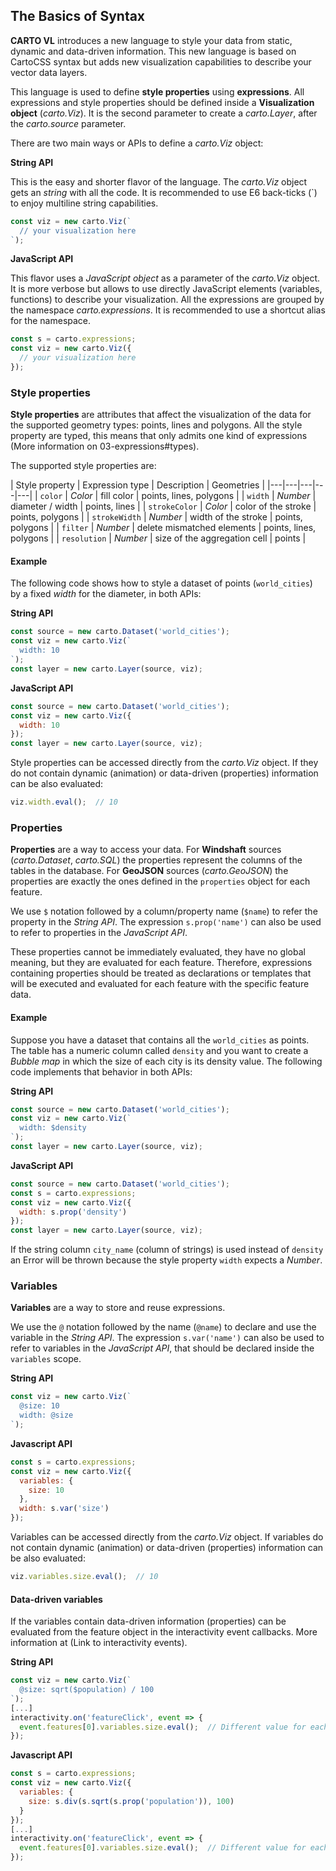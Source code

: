## The Basics of Syntax

**CARTO VL** introduces a new language to style your data from static, dynamic and data-driven information. This new language is based on CartoCSS syntax but adds new visualization capabilities to describe your vector data layers.

This language is used to define **style properties** using **expressions**. All expressions and style properties should be defined inside a **Visualization object** (*carto.Viz*). It is the second parameter to create a *carto.Layer*, after the *carto.source* parameter.

There are two main ways or APIs to define a *carto.Viz* object:

**String API**

This is the easy and shorter flavor of the language. The *carto.Viz* object gets an *string* with all the code. It is recommended to use E6 back-ticks (\`) to enjoy multiline string capabilities.

```js
const viz = new carto.Viz(`
  // your visualization here
`);
```

**JavaScript API**

This flavor uses a *JavaScript object* as a parameter of the *carto.Viz* object. It is more verbose but allows to use directly JavaScript elements (variables, functions) to describe your visualization. All the expressions are grouped by the namespace *carto.expressions*. It is recommended to use a shortcut alias for the namespace.

```js
const s = carto.expressions;
const viz = new carto.Viz({
  // your visualization here
});
```

### Style properties

**Style properties** are attributes that affect the visualization of the data for the supported geometry types: points, lines and polygons. All the style property are typed, this means that only admits one kind of expressions (More information on 03-expressions#types).

The supported style properties are:

| Style property | Expression type | Description | Geometries |
|---|---|---|---|---|
| `color` | *Color* | fill color | points, lines, polygons |
| `width` | *Number* | diameter / width | points, lines |
| `strokeColor` | *Color* | color of the stroke | points, polygons |
| `strokeWidth` | *Number* | width of the stroke | points, polygons |
| `filter` | *Number* | delete mismatched elements | points, lines, polygons |
| `resolution` | *Number* | size of the aggregation cell | points |

#### Example

The following code shows how to style a dataset of points (`world_cities`) by a fixed *width* for the diameter, in both APIs:

**String API**

```js
const source = new carto.Dataset('world_cities');
const viz = new carto.Viz(`
  width: 10
`);
const layer = new carto.Layer(source, viz);
```

**JavaScript API**

```js
const source = new carto.Dataset('world_cities');
const viz = new carto.Viz({
  width: 10
});
const layer = new carto.Layer(source, viz);
```

Style properties can be accessed directly from the *carto.Viz* object. If they do not contain dynamic (animation) or data-driven (properties) information can be also evaluated:

```js
viz.width.eval();  // 10
```

### Properties

**Properties** are a way to access your data. For **Windshaft** sources (*carto.Dataset*, *carto.SQL*) the properties represent the columns of the tables in the database. For **GeoJSON** sources (*carto.GeoJSON*) the properties are exactly the ones defined in the `properties` object for each feature.

We use `$` notation followed by a column/property name (`$name`) to refer the property in the *String API*. The expression `s.prop('name')` can also be used to refer to properties in the *JavaScript API*.

These properties cannot be immediately evaluated, they have no global meaning, but they are evaluated for each feature. Therefore, expressions containing properties should be treated as declarations or templates that will be executed and evaluated for each feature with the specific feature data.

#### Example

Suppose you have a dataset that contains all the `world_cities` as points. The table has a numeric column called `density` and you want to create a *Bubble map* in which the size of each city is its density value. The following code implements that behavior in both APIs:

**String API**

```js
const source = new carto.Dataset('world_cities');
const viz = new carto.Viz(`
  width: $density
`);
const layer = new carto.Layer(source, viz);
```

**JavaScript API**

```js
const source = new carto.Dataset('world_cities');
const s = carto.expressions;
const viz = new carto.Viz({
  width: s.prop('density')
});
const layer = new carto.Layer(source, viz);
```

If the string column `city_name` (column of strings) is used instead of `density` an Error will be thrown because the style property `width` expects a *Number*.

### Variables

**Variables** are a way to store and reuse expressions.

We use the `@` notation followed by the name (`@name`) to declare and use the variable in the *String API*. The expression `s.var('name')` can also be used to refer to variables in the *JavaScript API*, that should be declared inside the `variables` scope.

**String API**

```js
const viz = new carto.Viz(`
  @size: 10
  width: @size
`);
```

**Javascript API**

```js
const s = carto.expressions;
const viz = new carto.Viz({
  variables: {
    size: 10
  },
  width: s.var('size')
});
```

Variables can be accessed directly from the *carto.Viz* object. If variables do not contain dynamic (animation) or data-driven (properties) information can be also evaluated:

```js
viz.variables.size.eval();  // 10
```

#### Data-driven variables

If the variables contain data-driven information (properties) can be evaluated from the feature object in the interactivity event callbacks. More information at (Link to interactivity events).

**String API**

```js
const viz = new carto.Viz(`
  @size: sqrt($population) / 100
`);
[...]
interactivity.on('featureClick', event => {
  event.features[0].variables.size.eval();  // Different value for each clicked feature
});
```

**Javascript API**

```js
const s = carto.expressions;
const viz = new carto.Viz({
  variables: {
    size: s.div(s.sqrt(s.prop('population')), 100)
  }
});
[...]
interactivity.on('featureClick', event => {
  event.features[0].variables.size.eval();  // Different value for each clicked feature
});
```
